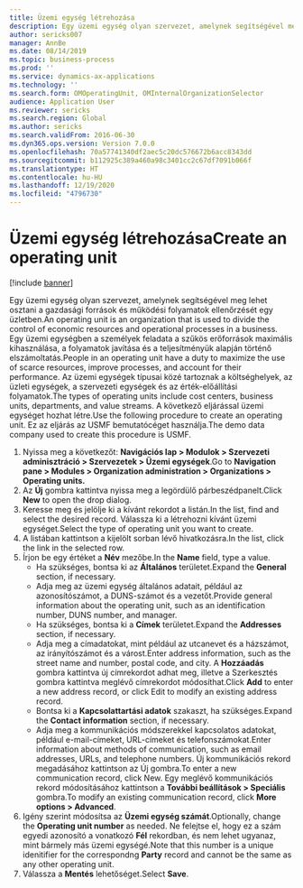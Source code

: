 ```yaml
---
title: Üzemi egység létrehozása
description: Egy üzemi egység olyan szervezet, amelynek segítségével meg lehet osztani a gazdasági források és működési folyamatok ellenőrzését egy üzletben.
author: sericks007
manager: AnnBe
ms.date: 08/14/2019
ms.topic: business-process
ms.prod: ''
ms.service: dynamics-ax-applications
ms.technology: ''
ms.search.form: OMOperatingUnit, OMInternalOrganizationSelector
audience: Application User
ms.reviewer: sericks
ms.search.region: Global
ms.author: sericks
ms.search.validFrom: 2016-06-30
ms.dyn365.ops.version: Version 7.0.0
ms.openlocfilehash: 70a57741340df2aec5c20dc576672b6acc8343dd
ms.sourcegitcommit: b112925c389a460a98c3401cc2c67df7091b066f
ms.translationtype: HT
ms.contentlocale: hu-HU
ms.lasthandoff: 12/19/2020
ms.locfileid: "4796730"
---
```

# <a name="create-an-operating-unit"></a><span data-ttu-id="29a91-103">Üzemi egység létrehozása</span><span class="sxs-lookup"><span data-stu-id="29a91-103">Create an operating unit</span></span>

[!include [banner](../../includes/banner.md)]

<span data-ttu-id="29a91-104">Egy üzemi egység olyan szervezet, amelynek segítségével meg lehet osztani a gazdasági források és működési folyamatok ellenőrzését egy üzletben.</span><span class="sxs-lookup"><span data-stu-id="29a91-104">An operating unit is an organization that is used to divide the control of economic resources and operational processes in a business.</span></span> <span data-ttu-id="29a91-105">Egy üzemi egységben a személyek feladata a szűkös erőforrások maximális kihasználása, a folyamatok javítása és a teljesítményük alapján történő elszámoltatás.</span><span class="sxs-lookup"><span data-stu-id="29a91-105">People in an operating unit have a duty to maximize the use of scarce resources, improve processes, and account for their performance.</span></span> <span data-ttu-id="29a91-106">Az üzemi egységek típusai közé tartoznak a költséghelyek, az üzleti egységek, a szervezeti egységek és az érték-előállítási folyamatok.</span><span class="sxs-lookup"><span data-stu-id="29a91-106">The types of operating units include cost centers, business units, departments, and value streams.</span></span> <span data-ttu-id="29a91-107">A következő eljárással üzemi egységet hozhat létre.</span><span class="sxs-lookup"><span data-stu-id="29a91-107">Use the following procedure to create an operating unit.</span></span> <span data-ttu-id="29a91-108">Ez az eljárás az USMF bemutatócéget használja.</span><span class="sxs-lookup"><span data-stu-id="29a91-108">The demo data company used to create this procedure is USMF.</span></span>

1. <span data-ttu-id="29a91-109">Nyissa meg a következőt: **Navigációs lap > Modulok > Szervezeti adminisztráció > Szervezetek > Üzemi egységek**.</span><span class="sxs-lookup"><span data-stu-id="29a91-109">Go to **Navigation pane > Modules > Organization administration > Organizations > Operating units.**</span></span>
2. <span data-ttu-id="29a91-110">Az **Új** gombra kattintva nyissa meg a legördülő párbeszédpanelt.</span><span class="sxs-lookup"><span data-stu-id="29a91-110">Click **New** to open the drop dialog.</span></span>
3. <span data-ttu-id="29a91-111">Keresse meg és jelölje ki a kívánt rekordot a listán.</span><span class="sxs-lookup"><span data-stu-id="29a91-111">In the list, find and select the desired record.</span></span> <span data-ttu-id="29a91-112">Válassza ki a létrehozni kívánt üzemi egységet.</span><span class="sxs-lookup"><span data-stu-id="29a91-112">Select the type of operating unit you want to create.</span></span>  
4. <span data-ttu-id="29a91-113">A listában kattintson a kijelölt sorban lévő hivatkozásra.</span><span class="sxs-lookup"><span data-stu-id="29a91-113">In the list, click the link in the selected row.</span></span>
5. <span data-ttu-id="29a91-114">Írjon be egy értéket a **Név** mezőbe.</span><span class="sxs-lookup"><span data-stu-id="29a91-114">In the **Name** field, type a value.</span></span>
    + <span data-ttu-id="29a91-115">Ha szükséges, bontsa ki az **Általános** területet.</span><span class="sxs-lookup"><span data-stu-id="29a91-115">Expand the **General** section, if necessary.</span></span>  
    + <span data-ttu-id="29a91-116">Adja meg az üzemi egység általános adatait, például az azonosítószámot, a DUNS-számot és a vezetőt.</span><span class="sxs-lookup"><span data-stu-id="29a91-116">Provide general information about the operating unit, such as an identification number, DUNS number, and manager.</span></span>    
    + <span data-ttu-id="29a91-117">Ha szükséges, bontsa ki a **Címek** területet.</span><span class="sxs-lookup"><span data-stu-id="29a91-117">Expand the **Addresses** section, if necessary.</span></span>  
    + <span data-ttu-id="29a91-118">Adja meg a címadatokat, mint például az utcanevet és a házszámot, az irányítószámot és a várost.</span><span class="sxs-lookup"><span data-stu-id="29a91-118">Enter address information, such as the street name and number, postal code, and city.</span></span> <span data-ttu-id="29a91-119">A **Hozzáadás** gombra kattintva új címrekordot adhat meg, illetve a Szerkesztés gombra kattintva meglévő címrekordot módosíthat.</span><span class="sxs-lookup"><span data-stu-id="29a91-119">Click **Add** to enter a new address record, or click Edit to modify an existing address record.</span></span>   
    + <span data-ttu-id="29a91-120">Bontsa ki a **Kapcsolattartási adatok** szakaszt, ha szükséges.</span><span class="sxs-lookup"><span data-stu-id="29a91-120">Expand the **Contact information** section, if necessary.</span></span>  
    + <span data-ttu-id="29a91-121">Adja meg a kommunikációs módszerekkel kapcsolatos adatokat, például e-mail-címeket, URL-címeket és telefonszámokat.</span><span class="sxs-lookup"><span data-stu-id="29a91-121">Enter information about methods of communication, such as email addresses, URLs, and telephone numbers.</span></span> <span data-ttu-id="29a91-122">Új kommunikációs rekord megadásához kattintson az Új gombra.</span><span class="sxs-lookup"><span data-stu-id="29a91-122">To enter a new communication record, click New.</span></span> <span data-ttu-id="29a91-123">Egy meglévő kommunikációs rekord módosításához kattintson a **További beállítások > Speciális** gombra.</span><span class="sxs-lookup"><span data-stu-id="29a91-123">To modify an existing communication record, click **More options > Advanced**.</span></span>   
6. <span data-ttu-id="29a91-124">Igény szerint módosítsa az **Üzemi egység számát**.</span><span class="sxs-lookup"><span data-stu-id="29a91-124">Optionally, change the **Operating unit number** as needed.</span></span> <span data-ttu-id="29a91-125">Ne felejtse el, hogy ez a szám egyedi azonosító a vonatkozó **Fél** rekordban, és nem lehet ugyanaz, mint bármely más üzemi egységé.</span><span class="sxs-lookup"><span data-stu-id="29a91-125">Note that this number is a unique idenitifier for the correspondng **Party** record and cannot be the same as any other operating unit.</span></span>
7. <span data-ttu-id="29a91-126">Válassza a **Mentés** lehetőséget.</span><span class="sxs-lookup"><span data-stu-id="29a91-126">Select **Save**.</span></span>
